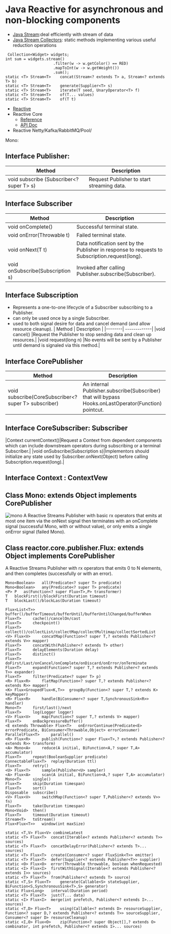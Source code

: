 # Java Reactive for asynchronous and non-blocking components
- [Java Stream](https://docs.oracle.com/javase/8/docs/api/java/util/stream/Stream.html):deal efficiently with stream of data
- [Java Stream Collectors](https://docs.oracle.com/javase/8/docs/api/java/util/stream/Collectors.html): static methods implementing various useful reduction operations
```
 Collection<Widget> widgets;
int sum = widgets.stream()
                     .filter(w -> w.getColor() == RED)
                     .mapToInt(w -> w.getWeight())
                     .sum();
static <T> Stream<T> 	concat(Stream<? extends T> a, Stream<? extends T> b)     
static <T> Stream<T> 	generate(Supplier<T> s)
static <T> Stream<T> 	iterate(T seed, UnaryOperator<T> f)
static <T> Stream<T> 	of(T... values)
static <T> Stream<T> 	of(T t)
```
- [Reactive](https://projectreactor.io/)
- Reactive Core
    - [Reference](https://projectreactor.io/docs/core/release/reference/)
    - [API Doc](https://projectreactor.io/docs/core/release/api/)
- Reactive Netty/Kafka/RabbitMQ/Pool/

Mono:
## Interface Publisher<T>:
| Method |	Description |
|--------| -------------|
|void 	subscribe (Subscriber<? super T> s) 	| Request Publisher to start streaming data.|

## Interface Subscriber<T>
| Method |	Description |
|--------| -------------|
|void 	onComplete() 	|Successful terminal state.|
|void 	onError(Throwable t) 	|Failed terminal state.|
|void 	onNext(T t) 	|Data notification sent by the Publisher in response to requests to Subscription.request(long).|
|void 	onSubscribe(Subscription s) 	| Invoked after calling Publisher.subscribe(Subscriber).|

## Interface Subscription  
- Represents a one-to-one lifecycle of a Subscriber subscribing to a Publisher.
- can only be used once by a single Subscriber.
- used to both signal desire for data and cancel demand (and allow resource cleanup).
| Method |	Description |
|--------| -------------|
|void 	cancel() 	|Request the Publisher to stop sending data and clean up resources.|
|void 	request(long n) 	|No events will be sent by a Publisher until demand is signaled via this method.|

## Interface CorePublisher<T>
| Method |	Description |
|--------| -------------|
|void 	subscribe(CoreSubscriber<? super T> subscriber)|An internal Publisher.subscribe(Subscriber) that will bypass Hooks.onLastOperator(Function) pointcut.|

## Interface CoreSubscriber<T>: Subscriber<T>
|Context 	currentContext()|Request a Context from dependent components which can include downstream operators during subscribing or a terminal Subscriber.|
|void 	onSubscribe(Subscription s)|Implementors should initialize any state used by Subscriber.onNext(Object) before calling Subscription.request(long).|

## Interface Context : ContextVew

## Class Mono<T>: extends Object implements CorePublisher<T>
![mono](https://projectreactor.io/docs/core/release/api/reactor/core/publisher/doc-files/marbles/mono.svg)
A Reactive Streams Publisher with basic rx operators that emits at most one item via the onNext signal then terminates with an onComplete signal (successful Mono, with or without value), or only emits a single onError signal (failed Mono). 


## Class reactor.core.publisher.Flux<T>: extends Object implements CorePublisher<T>
A Reactive Streams Publisher with rx operators that emits 0 to N elements, and then completes (successfully or with an error). 
```
Mono<Boolean> 	all(Predicate<? super T> predicate)
Mono<Boolean> 	any(Predicate<? super T> predicate)
<P> P 	as(Function<? super Flux<T>,P> transformer)
T 	blockFirst()/blockFirst(Duration timeout)
T 	blockLast()/blockLas(Duration timeout)

Flux<List<T>> 	buffer()/bufferTimeout/bufferUntil/bufferUntilChanged/bufferWhen
Flux<T> 	cache()/cancelOn/cast
Flux<T> 	checkpoint()
Flux<T> 	collect()/collectList/collectMap/collectMultimap/collectSortedList
<V> Flux<V> 	concatMap(Function<? super T,? extends Publisher<? extends V>> mapper)
Flux<T> 	concatWith(Publisher<? extends T> other)
Flux<T> 	delayElements(Duration delay)
Flux<T> 	distinct()
Flux<T> 	doFirst/Last/onCancel/onComplete/onDiscard/onError/onTerminate
Flux<T> 	expand(Function<? super T,? extends Publisher<? extends T>> expander)
Flux<T> 	filter(Predicate<? super T> p)
<R> Flux<R> 	flatMap(Function<? super T,? extends Publisher<? extends R>> mapper)
<K> Flux<GroupedFlux<K,T>> 	groupBy(Function<? super T,? extends K> keyMapper)
<R> Flux<R> 	handle(BiConsumer<? super T,SynchronousSink<R>> handler)
Mono<T> 	first/last()/next
Flux<T> 	log(Logger logger)
<V> Flux<V> 	map(Function<? super T,? extends V> mapper)
Flux<T> 	onBackpressureBuffer()
<E extends Throwable> Flux<T> 	onErrorContinue(Predicate<E> errorPredicate, BiConsumer<Throwable,Object> errorConsumer)
ParallelFlux<T> 	parallel()
<R> Flux<R> 	publish(Function<? super Flux<T>,? extends Publisher<? extends R>> transform)
<A> Mono<A> 	reduce(A initial, BiFunction<A,? super T,A> accumulator)
Flux<T> 	repeat(BooleanSupplier predicate)
ConnectableFlux<T> 	replay(Duration ttl)
Flux<T> 	retry()
<U> Flux<T> 	sample(Publisher<U> sampler)
<A> Flux<A> 	scan(A initial, BiFunction<A,? super T,A> accumulator)
Mono<T> 	single()
Flux<T> 	skip(Duration timespan)
Flux<T> 	sort()
Disposable 	subscribe()
<V> Flux<V> 	switchMap(Function<? super T,Publisher<? extends V>> fn)
Flux<T> 	take(Duration timespan)
Mono<Void> 	then()
Flux<T> 	timeout(Duration timeout)
Stream<T> 	toStream()
Flux<Flux<T>> 	window(int maxSize)

static <T,V> Flux<V> combineLatest
static <T> Flux<T> 	concat(Iterable<? extends Publisher<? extends T>> sources)
static <T> Flux<T> 	concatDelayError(Publisher<? extends T>... sources)
static <T> Flux<T> 	create(Consumer<? super FluxSink<T>> emitter)
static <T> Flux<T> 	defer(Supplier<? extends Publisher<T>> supplier)
static <O> Flux<O> 	error(Throwable throwable, boolean whenRequested)
static <I> Flux<I> 	firstWithSignal(Iterable<? extends Publisher<? extends I>> sources)
static <T> Flux<T> 	from(Publisher<? extends T> source)
static <T,S> Flux<T> 	generate(Callable<S> stateSupplier, BiFunction<S,SynchronousSink<T>,S> generator)
static Flux<Long> 	interval(Duration period)
static <T> Flux<T> 	just(T... data)
static <I> Flux<I> 	merge(int prefetch, Publisher<? extends I>... sources)
static <T,D> Flux<T> 	using(Callable<? extends D> resourceSupplier, Function<? super D,? extends Publisher<? extends T>> sourceSupplier, Consumer<? super D> resourceCleanup)
static <I,O> Flux<O> 	zip(Function<? super Object[],? extends O> combinator, int prefetch, Publisher<? extends I>... sources)
```
